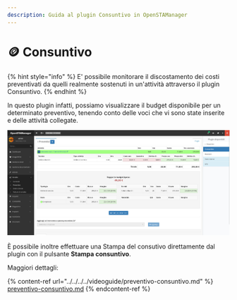 ```yaml
---
description: Guida al plugin Consuntivo in OpenSTAManager
---
```


# 🪙 Consuntivo

{% hint style="info" %}
E' possibile monitorare il discostamento dei costi preventivati da quelli realmente sostenuti in un'attività attraverso il plugin Consuntivo.
{% endhint %}

In questo plugin infatti, possiamo visualizzare il budget disponibile per un determinato preventivo, tenendo conto delle voci che vi sono state inserite e delle attività collegate.

![](<../../../../.gitbook/assets/image (59).png>)

È possibile inoltre effettuare una Stampa del consutivo direttamente dal plugin con il pulsante **Stampa consuntivo**.

Maggiori dettagli:

{% content-ref url="../../../../videoguide/preventivo-consuntivo.md" %}
[preventivo-consuntivo.md](../../../../videoguide/preventivo-consuntivo.md)
{% endcontent-ref %}
